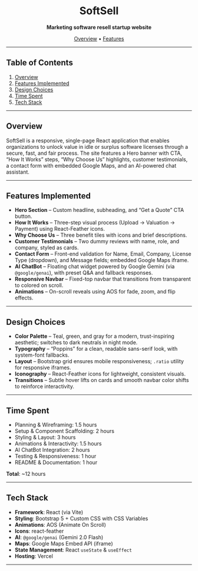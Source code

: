 <!--
  README.md for SoftSell — a React app for marketing unused software licenses
-->

<div align="center">
  <h1>SoftSell</h1>
  <p><strong>Marketing software resell startup website</strong></p>
  <p>
    <a href="#overview">Overview</a> •
    <a href="#features-implemented">Features</a>
  </p>
</div>

---

## Table of Contents

1. [Overview](#overview)  
2. [Features Implemented](#features-implemented)  
3. [Design Choices](#design-choices)  
4. [Time Spent](#time-spent)  
5. [Tech Stack](#tech-stack)  

---

## Overview

SoftSell is a responsive, single-page React application that enables organizations to unlock value in idle or surplus software licenses through a secure, fast, and fair process. The site features a Hero banner with CTA, “How It Works” steps, “Why Choose Us” highlights, customer testimonials, a contact form with embedded Google Maps, and an AI-powered chat assistant.

---

## Features Implemented

- **Hero Section** – Custom headline, subheading, and “Get a Quote” CTA button.  
- **How It Works** – Three-step visual process (Upload → Valuation → Payment) using React-Feather icons.  
- **Why Choose Us** – Three benefit tiles with icons and brief descriptions.  
- **Customer Testimonials** – Two dummy reviews with name, role, and company, styled as cards.  
- **Contact Form** – Front-end validation for Name, Email, Company, License Type (dropdown), and Message fields; embedded Google Maps iframe.  
- **AI ChatBot** – Floating chat widget powered by Google Gemini (via `@google/genai`), with preset Q&A and fallback responses.  
- **Responsive Navbar** – Fixed-top navbar that transitions from transparent to colored on scroll.
- **Animations** – On-scroll reveals using AOS for fade, zoom, and flip effects.

---

## Design Choices

- **Color Palette** – Teal, green, and gray for a modern, trust-inspiring aesthetic; switches to dark neutrals in night mode.  
- **Typography** – “Poppins” for a clean, readable sans-serif look, with system-font fallbacks.  
- **Layout** – Bootstrap grid ensures mobile responsiveness; `.ratio` utility for responsive iframes.  
- **Iconography** – React-Feather icons for lightweight, consistent visuals.  
- **Transitions** – Subtle hover lifts on cards and smooth navbar color shifts to reinforce interactivity.

---

## Time Spent

- Planning & Wireframing: 1.5 hours  
- Setup & Component Scaffolding: 2 hours  
- Styling & Layout: 3 hours  
- Animations & Interactivity: 1.5 hours  
- AI ChatBot Integration: 2 hours  
- Testing & Responsiveness: 1 hour  
- README & Documentation: 1 hour  

**Total**: ~12 hours

---

## Tech Stack

- **Framework**: React (via Vite)  
- **Styling**: Bootstrap 5 + Custom CSS with CSS Variables  
- **Animations**: AOS (Animate On Scroll)  
- **Icons**: react-feather  
- **AI**: `@google/genai` (Gemini 2.0 Flash)  
- **Maps**: Google Maps Embed API (iframe)  
- **State Management**: React `useState` & `useEffect`  
- **Hosting**: Vercel

---
